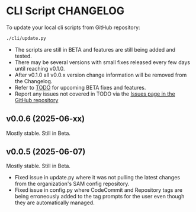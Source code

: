 # CLI Script CHANGELOG

To update your local cli scripts from GitHub repository:

```bash
./cli/update.py
```

- The scripts are still in BETA and features are still being added and tested.
- There may be several versions with small fixes released every few days until reaching v0.1.0.
- After v0.1.0 all v0.0.x version change information will be removed from the Changelog.
- Refer to [TODO](../TODO.md) for upcoming BETA fixes and features.
- Report any issues not covered in TODO via the [Issues page in the GitHub repository](https://github.com/63Klabs/atlantis-cfn-configuration-repo-for-serverless-deployments/issues)

## v0.0.6 (2025-06-xx)

Mostly stable. Still in Beta.

## v0.0.5 (2025-06-07)

Mostly stable. Still in Beta.

- Fixed issue in update.py where it was not pulling the latest changes from the organization's SAM config repository.
- Fixed issue in config.py where CodeCommit and Repository tags are being erroneously added to the tag prompts for the user even though they are automatically managed.
